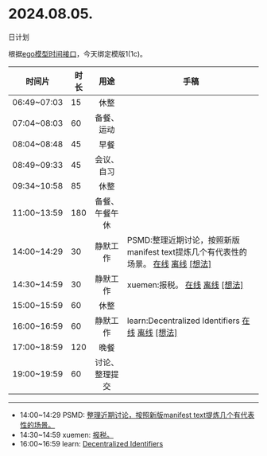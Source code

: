 # 2024.08.05.
日计划

根据[ego模型时间接口](https://gitee.com/hyg/blog/blob/master/timeflow.md)，今天绑定模版1(1c)。

| 时间片 | 时长 | 用途 | 手稿 |
| --- | --- | :---: | --- |
| 06:49~07:03 | 15 | 休整 |  |
| 07:04~08:03 | 60 | 备餐、运动 |  |
| 08:04~08:48 | 45 | 早餐 |  |
| 08:49~09:33 | 45 | 会议、自习 |  |
| 09:34~10:58 | 85 | 休整 |  |
| 11:00~13:59 | 180 | 备餐、午餐午休 |  |
| 14:00~14:29 | 30 | 静默工作 | PSMD:整理近期讨论，按照新版manifest text提炼几个有代表性的场景。 [在线](http://simp.ly/p/8t3vlk) [离线](../../draft/2024/08/20240805140000.md) <a href="mailto:huangyg@mars22.com?subject=关于2024.08.05.[PSMD:整理近期讨论，按照新版manifest text提炼几个有代表性的场景。]任务&body=日期: 20240805%0D%0A序号: 6%0D%0A手稿:../../draft/2024/08/20240805140000.md%0D%0A---请勿修改邮件主题及以上内容 从下一行开始写您的想法---%0D%0A">[想法]</a> |
| 14:30~14:59 | 30 | 静默工作 | xuemen:报税。 [在线](http://simp.ly/p/5k9gJy) [离线](../../draft/2024/08/20240805143000.md) <a href="mailto:huangyg@mars22.com?subject=关于2024.08.05.[xuemen:报税。]任务&body=日期: 20240805%0D%0A序号: 7%0D%0A手稿:../../draft/2024/08/20240805143000.md%0D%0A---请勿修改邮件主题及以上内容 从下一行开始写您的想法---%0D%0A">[想法]</a> |
| 15:00~15:59 | 60 | 休整 |  |
| 16:00~16:59 | 60 | 静默工作 | learn:Decentralized Identifiers [在线](http://simp.ly/p/4QDThK) [离线](../../draft/2024/08/20240805160000.md) <a href="mailto:huangyg@mars22.com?subject=关于2024.08.05.[learn:Decentralized Identifiers]任务&body=日期: 20240805%0D%0A序号: 9%0D%0A手稿:../../draft/2024/08/20240805160000.md%0D%0A---请勿修改邮件主题及以上内容 从下一行开始写您的想法---%0D%0A">[想法]</a> |
| 17:00~18:59 | 120 | 晚餐 |  |
| 19:00~19:59 | 60 | 讨论、整理提交 |  |

---

- 14:00~14:29	PSMD: [整理近期讨论，按照新版manifest text提炼几个有代表性的场景。](../../draft/2024/08/20240805140000.md)
- 14:30~14:59	xuemen: [报税。](../../draft/2024/08/20240805143000.md)
- 16:00~16:59	learn: [Decentralized Identifiers](../../draft/2024/08/20240805160000.md)
